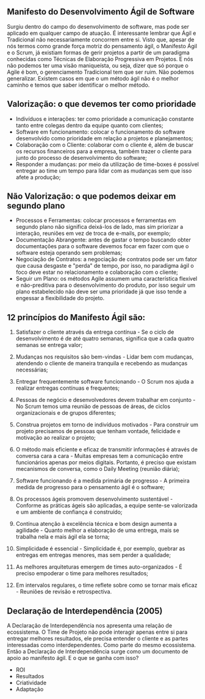 ## Manifesto do Desenvolvimento Ágil de Software

Surgiu dentro do campo do desenvolvimento de software, mas pode ser aplicado em qualquer campo de atuação.
É interessante lembrar que Ágil e Tradicional não necessariamente concorrem entre si. Visto que, apesar de nós termos como grande força motriz do pensamento ágil, o Manifesto Ágil e o Scrum, já existiam formas de gerir projetos a partir de um paradigma conhecidas como Técnicas de Elaboração Progressiva em Projetos. E nós não podemos ter uma visão maniqueísta, ou seja, dizer que só porque o Agile é bom, o gerenciamento Tradicional tem que ser ruim. Não podemos generalizar. Existem casos em que o um método ágil não é o melhor caminho e temos que saber identificar o melhor método.

## Valorização: o que devemos ter como prioridade

- Indivíduos e interações: ter como prioridade a comunicação constante tanto entre colegas dentro da equipe quanto com clientes;
- Software em funcionamento: colocar o funcionamento do software desenvolvido como prioridade em relação a projetos e planejamentos;
- Colaboração com o Cliente: colaborar com o cliente é, além de buscar os recursos financeiros para a empresa, também trazer o cliente para junto do processo de desenvolvimento do software;
- Responder a mudanças: por meio da utilização de time-boxes é possível entregar ao time um tempo para lidar com as mudanças sem que isso afete a produção;

## Não Valorização: o que podemos deixar em segundo plano

- Processos e Ferramentas: colocar processos e ferramentas em segundo plano não significa deixá-los de lado, mas sim priorizar a interação, reuniões em vez de troca de e-mails, por exemplo;
- Documentação Abrangente: antes de gastar o tempo buscando obter documentações para o software devemos focar em fazer com que o software esteja operando sem problemas;
- Negociação de Contratos: a negociação de contratos pode ser um fator que causa desgaste e "perda" de tempo, por isso, no paradigma ágil o foco deve estar no relacionamento e colaboração com o cliente;
- Seguir um Plano: os métodos Agile assumem uma característica flexível e não-preditiva para o desenvolvimento do produto, por isso seguir um plano estabelecido não deve ser uma prioridade já que isso tende a engessar a flexibilidade do projeto.

## 12 princípios do Manifesto Ágil são:

1) Satisfazer o cliente através da entrega contínua - Se o ciclo de desenvolvimento é de até quatro semanas, significa que a cada quatro semanas se entrega valor;

2) Mudanças nos requisitos são bem-vindas - Lidar bem com mudanças, atendendo o cliente de maneira tranquila e recebendo as mudanças necessárias;

3) Entregar frequentemente software funcionando - O Scrum nos ajuda a realizar entregas contínuas e frequentes;

4) Pessoas de negócio e desenvolvedores devem trabalhar em conjunto - No Scrum temos uma reunião de pessoas de áreas, de ciclos organizacionais e de grupos diferentes;

5) Construa projetos em torno de indivíduos motivados - Para construir um projeto precisamos de pessoas que tenham vontade, felicidade e motivação ao realizar o projeto;

6) O método mais eficiente e eficaz de transmitir informações é através de conversa cara a cara - Muitas empresas tem a comunicação entre funcionários apenas por meios digitais. Portanto, é preciso que existam mecanismos de conversa, como o Daily Meeting (reunião diária);

7) Software funcionando é a medida primária de progresso - A primeira medida de progresso para o pensamento ágil é o software;

8) Os processos ágeis promovem desenvolvimento sustentável - Conforme as práticas ágeis são aplicadas, a equipe sente-se valorizada e um ambiente de confiança é construído;

9) Contínua atenção à excelência técnica e bom design aumenta a agilidade - Quanto melhor a elaboração de uma entrega, mais se trabalha nela e mais ágil ela se torna;

10) Simplicidade é essencial - Simplicidade é, por exemplo, quebrar as entregas em entregas menores, mas sem perder a qualidade;

11) As melhores arquiteturas emergem de times auto-organizados - É preciso empoderar o time para melhores resultados;

12) Em intervalos regulares, o time reflete sobre como se tornar mais eficaz - Reuniões de revisão e retrospectiva.

## Declaração de Interdependência (2005)

A Declaração de Interdependência nos apresenta uma relação de ecossistema. O Time de Projeto não pode interagir apenas entre si para entregar melhores resultados, ele precisa entender o cliente e as partes interessadas como interdependentes. Como parte do mesmo ecossistema. Então a Declaração de Interdependência surge como um documento de apoio ao manifesto ágil. E o que se ganha com isso?

- ROI
- Resultados
- Criatividade
- Adaptação

